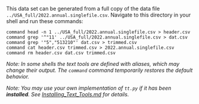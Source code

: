 This data set can be generated from a full copy of the data file `../USA_full/2022.annual.singlefile.csv`.  Navigate to this directory in your shell and run these commands:

    command head -n 1 ../USA_full/2022.annual.singlefile.csv > header.csv
    command grep '^"11' ../USA_full/2022.annual.singlefile.csv > dat.csv
    command grep '"5","513210"' dat.csv > trimmed.csv
    command cat header.csv trimmed.csv > 2022.annual.singlefile.csv
    command rm header.csv dat.csv trimmed.csv

*Note: In some shells the text tools are defined with _aliases_, which may change their output.  The `command` command temporarily restores the default behavior.*

*Note: You may use your own implementation of `tt.py` if it has been **installed**. See [Installing_Text_Tools.md](../../instructions/Installing_Text_Tools.md) for details.*
